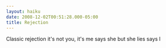 ```yaml
---
layout: haiku
date: 2008-12-02T00:51:28.000-05:00
title: Rejection
---
```


Classic rejection
it's not you, it's me says she
but she lies says I
